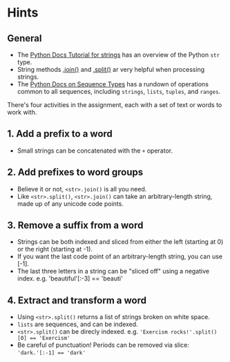 # Hints

## General

- The [Python Docs Tutorial for strings][python-str-doc] has an overview of the Python `str` type.
- String methods [<str>.join()][str-join] and [<str>.split()][str-split] ar very helpful when processing strings.
- The [Python Docs on Sequence Types][common sequence operations] has a rundown of operations common to all sequences, including `strings`, `lists`, `tuples`, and `ranges`.

There's four activities in the assignment, each with a set of text or words to work with.

## 1. Add a prefix to a word

- Small strings can be concatenated with the `+` operator.

## 2. Add prefixes to word groups

- Believe it or not, `<str>.join()` is all you need.
- Like `<str>.split()`, `<str>.join()` can take an arbitrary-length string, made up of any unicode code points.

## 3. Remove a suffix from a word

- Strings can be both indexed and sliced from either the left (starting at 0) or the right (starting at -1).
- If you want the last code point of an arbitrary-length string, you can use [-1].
- The last three letters in a string can be "sliced off" using a negative index. e.g. 'beautiful'[:-3] == 'beauti'

## 4. Extract and transform a word

- Using `<str>.split()` returns a list of strings broken on white space.
- `lists` are sequences, and can be indexed.
- `<str>.split()` can be direcly indexed. e.g. `'Exercism rocks!'.split()[0] == 'Exercism'`
- Be careful of punctuation! Periods can be removed via slice: `'dark.'[:-1] == 'dark'`

[python-str-doc]: https://docs.python.org/3/tutorial/introduction.html#strings

[common sequence operations]: https://docs.python.org/3/library/stdtypes.html#text-sequence-type-str
[str-join]: https://docs.python.org/3/library/stdtypes.html#str.join
[str-split]: https://docs.python.org/3/library/stdtypes.html#str.split